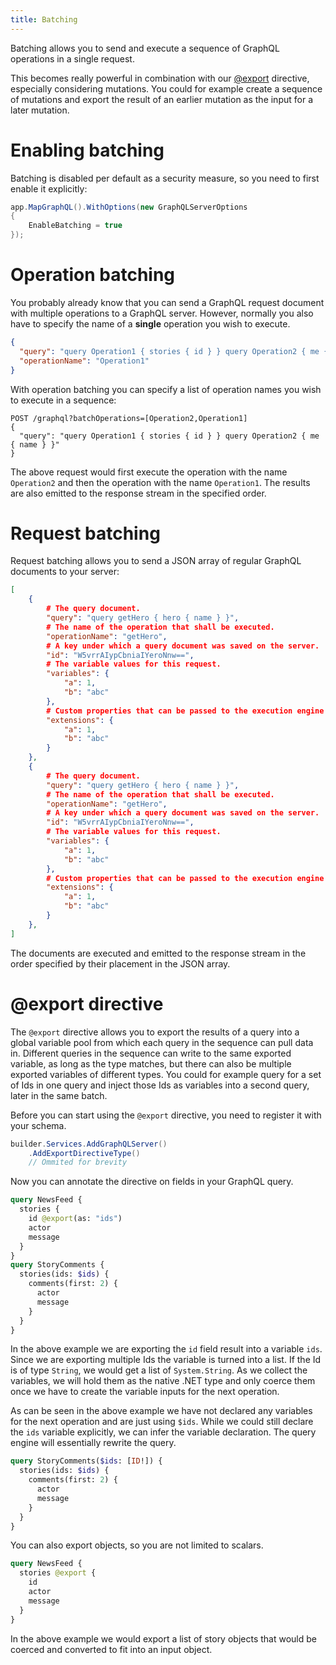 ```yaml
---
title: Batching
---
```


<!-- todo: mention that results are streamed using multipart/mixed -->

Batching allows you to send and execute a sequence of GraphQL operations in a single request.

This becomes really powerful in combination with our [@export](#export-directive) directive, especially considering mutations. You could for example create a sequence of mutations and export the result of an earlier mutation as the input for a later mutation.

# Enabling batching

Batching is disabled per default as a security measure, so you need to first enable it explicitly:

```csharp
app.MapGraphQL().WithOptions(new GraphQLServerOptions
{
    EnableBatching = true
});
```

# Operation batching

You probably already know that you can send a GraphQL request document with multiple operations to a GraphQL server. However, normally you also have to specify the name of a **single** operation you wish to execute.

```json
{
  "query": "query Operation1 { stories { id } } query Operation2 { me { name } }",
  "operationName": "Operation1"
}
```

With operation batching you can specify a list of operation names you wish to execute in a sequence:

```
POST /graphql?batchOperations=[Operation2,Operation1]
{
  "query": "query Operation1 { stories { id } } query Operation2 { me { name } }"
}
```

The above request would first execute the operation with the name `Operation2` and then the operation with the name `Operation1`. The results are also emitted to the response stream in the specified order.

# Request batching

Request batching allows you to send a JSON array of regular GraphQL documents to your server:

```json
[
    {
        # The query document.
        "query": "query getHero { hero { name } }",
        # The name of the operation that shall be executed.
        "operationName": "getHero",
        # A key under which a query document was saved on the server.
        "id": "W5vrrAIypCbniaIYeroNnw==",
        # The variable values for this request.
        "variables": {
            "a": 1,
            "b": "abc"
        },
        # Custom properties that can be passed to the execution engine context data.
        "extensions": {
            "a": 1,
            "b": "abc"
        }
    },
    {
        # The query document.
        "query": "query getHero { hero { name } }",
        # The name of the operation that shall be executed.
        "operationName": "getHero",
        # A key under which a query document was saved on the server.
        "id": "W5vrrAIypCbniaIYeroNnw==",
        # The variable values for this request.
        "variables": {
            "a": 1,
            "b": "abc"
        },
        # Custom properties that can be passed to the execution engine context data.
        "extensions": {
            "a": 1,
            "b": "abc"
        }
    },
]
```

The documents are executed and emitted to the response stream in the order specified by their placement in the JSON array.

# @export directive

The `@export` directive allows you to export the results of a query into a global variable pool from which each query in the sequence can pull data in. Different queries in the sequence can write to the same exported variable, as long as the type matches, but there can also be multiple exported variables of different types. You could for example query for a set of Ids in one query and inject those Ids as variables into a second query, later in the same batch.

Before you can start using the `@export` directive, you need to register it with your schema.

```csharp
builder.Services.AddGraphQLServer()
    .AddExportDirectiveType()
    // Ommited for brevity
```

Now you can annotate the directive on fields in your GraphQL query.

```graphql
query NewsFeed {
  stories {
    id @export(as: "ids")
    actor
    message
  }
}
query StoryComments {
  stories(ids: $ids) {
    comments(first: 2) {
      actor
      message
    }
  }
}
```

In the above example we are exporting the `id` field result into a variable `ids`. Since we are exporting multiple Ids the variable is turned into a list. If the Id is of type `String`, we would get a list of `System.String`. As we collect the variables, we will hold them as the native .NET type and only coerce them once we have to create the variable inputs for the next operation.

As can be seen in the above example we have not declared any variables for the next operation and are just using `$ids`. While we could still declare the `ids` variable explicitly, we can infer the variable declaration. The query engine will essentially rewrite the query.

```graphql
query StoryComments($ids: [ID!]) {
  stories(ids: $ids) {
    comments(first: 2) {
      actor
      message
    }
  }
}
```

You can also export objects, so you are not limited to scalars.

```graphql
query NewsFeed {
  stories @export {
    id
    actor
    message
  }
}
```

In the above example we would export a list of story objects that would be coerced and converted to fit into an input object.
